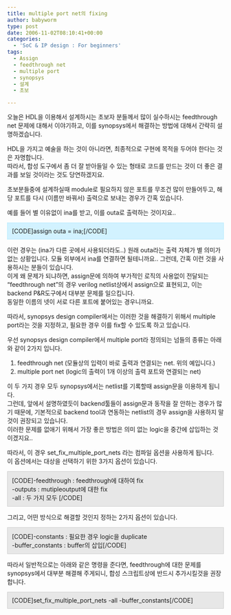 ```yaml
---
title: multiple port net의 fixing
author: babyworm
type: post
date: 2006-11-02T08:10:41+00:00
categories:
  - 'SoC & IP design : For beginners'
tags:
  - Assign
  - feedthrough net
  - multiple port
  - synopsys
  - 설계
  - 초보

---
```

오늘은 HDL을 이용해서 설계하시는 초보자 분들께서 많이 실수하시는 feedthrough net 문제에 대해서 이야기하고, 이를 synopsys에서 해결하는 방법에 대해서 간략히 설명하겠습니다. 

HDL을 가지고 예술을 하는 것이 아니라면, 최종적으로 구현에 목적을 두어야 한다는 것은 자명합니다.<br>
따라서, 합성 도구에서 좀 더 잘 받아들일 수 있는 형태로 코드를 만드는 것이 더 좋은 결과를 보일 것이라는 것도 당연하겠지요.

초보분들중에 설계하실때 module로 필요하지 않은 포트를 무조건 많이 만들어두고, 해당 포트를 다시 (이름만 바꿔서) 출력으로 보내는 경우가 간혹 있습니다. 

예를 들어 별 이유없이 ina를 받고, 이를 outa로 출력하는 것이지요.. 

<div style="border-right: #90e0ff 1px dotted; padding-right: 10px; border-top: #90e0ff 1px dotted; padding-left: 10px; padding-bottom: 10px; border-left: #90e0ff 1px dotted; padding-top: 10px; border-bottom: #90e0ff 1px dotted; background-color: #d2f2ff">
  [CODE]assign outa = ina;[/CODE]
</div>

이런 경우는 (ina가 다른 곳에서 사용되더라도..) 원래 outa라는 출력 자체가 별 의미가 없는 상황입니다. 모듈 외부에서 ina를 연결하면 될테니까요.. 그런데, 간혹 이런 것을 사용하시는 분들이 있습니다.<br>
이게 왜 문제가 되냐하면, assign문에 의하여 부가적인 로직의 사용없이 전달되는 “feedthrough net”의 경우 verilog netlist상에서 assign으로 표현되고, 이는 backend P&R도구에서 대부분 문제를 일으킵니다.<br>
동일한 이름의 넷이 서로 다른 포트에 붙어있는 경우니까요.

따라서, synopsys design compiler에서는 이러한 것을 해결하기 위해서 multiple port라는 것을 지정하고, 필요한 경우 이를 fix할 수 있도록 하고 있습니다. 

우선 synopsys design compiler에서 multiple port라 정의되는 넘들의 종류는 아래와 같이 2가지 입니다.<br>
1) feedthrough net (모듈상의 입력이 바로 출력과 연결되는 net. 위의 예입니다.)<br>
2) multiple port net (logic의 출력이 1개 이상의 출력 포트와 연결되는 net)

이 두 가지 경우 모두 synopsys에서는 netlist를 기록할때 assign문을 이용하게 됩니다.<br>
그런데, 앞에서 설명하였듯이 backend툴들이 assign문과 동작을 잘 안하는 경우가 많기 때문에, 기본적으로 backend tool과 연동하는 netlist의 경우 assign을 사용하지 말것이 권장되고 있습니다.<br>
이러한 문제를 없애기 위해서 가장 좋은 방법은 의미 없는 logic을 중간에 삽입하는 것이겠지요..

따라서, 이 경우 set\_fix\_multiple\_port\_nets 라는 컴파일 옵션을 사용하게 됩니다.<br>
이 옵션에서는 대상을 선택하기 위한 3가지 옵션이 있습니다. 

<div style="border-right: #cccccc 1px solid; padding-right: 10px; border-top: #cccccc 1px solid; padding-left: 10px; padding-bottom: 10px; border-left: #cccccc 1px solid; padding-top: 10px; border-bottom: #cccccc 1px solid; background-color: #e7e7e7">
  [CODE]-feedthrough : feedthrough에 대하여 fix<br> -outputs : mutipleoutput에 대한 fix<br> -all : 두 가지 모두 [/CODE]
</div>

그리고, 어떤 방식으로 해결할 것인지 정하는 2가지 옵션이 있습니다. 

<div style="border-right: #cccccc 1px solid; padding-right: 10px; border-top: #cccccc 1px solid; padding-left: 10px; padding-bottom: 10px; border-left: #cccccc 1px solid; padding-top: 10px; border-bottom: #cccccc 1px solid; background-color: #e7e7e7">
  [CODE]-constants : 필요한 경우 logic을 duplicate<br> -buffer_constants : buffer의 삽입[/CODE]
</div>

따라서 일반적으로는 아래와 같은 명령을 준다면, feedthrough에 대한 문제를 synopsys에서 대부분 해결해 주게되니, 합성 스크립트상에 반드시 추가시킬것을 권장합니다. 

<div style="border-right: #cccccc 1px solid; padding-right: 10px; border-top: #cccccc 1px solid; padding-left: 10px; padding-bottom: 10px; border-left: #cccccc 1px solid; padding-top: 10px; border-bottom: #cccccc 1px solid; background-color: #e7e7e7">
  [CODE]set_fix_multiple_port_nets -all -buffer_constants[/CODE]
</div>
